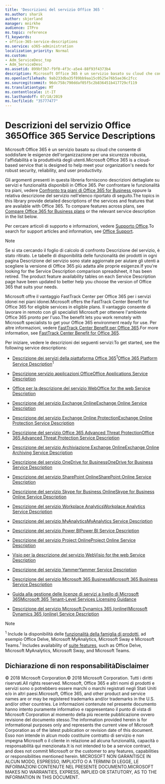 ```yaml
---
title: 'Descrizioni del servizio Office 365 '
ms.author: sharik
author: skjerland
manager: mnirkhe
audience: ITPro
ms.topic: reference
f1_keywords:
- office-365-service-descriptions
ms.service: o365-administration
localization_priority: Normal
ms.custom:
- Adm_ServiceDesc_top
- Adm_ServiceDesc
ms.assetid: 899bf3b7-f9f0-4f3c-a5e4-88f93f4373b4
description: Microsoft Office 365 è un servizio basato su cloud che consente di soddisfare le esigenze dell'organizzazione per una sicurezza robusta, l'affidabilità e la produttività degli utenti.
ms.openlocfilehash: 9ab233dba35f89bb9aa15c0525e76b5ae36c2fcc
ms.sourcegitcommit: 96dc758c790ddaf05f5c2b836451b417729cf119
ms.translationtype: MT
ms.contentlocale: it-IT
ms.lasthandoff: 07/18/2019
ms.locfileid: "35777477"
---
```

# <a name="office-365-service-descriptions"></a><span data-ttu-id="0cc74-103">Descrizioni del servizio Office 365</span><span class="sxs-lookup"><span data-stu-id="0cc74-103">Office 365 Service Descriptions</span></span> 

<span data-ttu-id="0cc74-104">Microsoft Office 365 è un servizio basato su cloud che consente di soddisfare le esigenze dell'organizzazione per una sicurezza robusta, l'affidabilità e la produttività degli utenti.</span><span class="sxs-lookup"><span data-stu-id="0cc74-104">Microsoft Office 365 is a cloud-based service that is designed to help meet your organization's needs for robust security, reliability, and user productivity.</span></span> 
  
<span data-ttu-id="0cc74-p101">Gli argomenti presenti in questa libreria forniscono descrizioni dettagliate su servizi e funzionalità disponibili in Office 365. Per confrontare le funzionalità tra piani, vedere [Confronto tra piani di Office 365 for Business ](http://go.microsoft.com/fwlink/?LinkID=799177&amp;clcid=0x409) oppure la relativa descrizione del servizio nell'elenco riportato di seguito.</span><span class="sxs-lookup"><span data-stu-id="0cc74-p101">The topics in this library provide detailed descriptions of the services and features that are available with Office 365. To compare features across plans, see [Compare Office 365 for Business plans](http://go.microsoft.com/fwlink/?LinkID=799177&amp;clcid=0x409) or the relevant service description in the list below.</span></span> 
  
<span data-ttu-id="0cc74-107">Per cercare articoli di supporto e informazioni, vedere [Supporto Office](https://support.office.com/).</span><span class="sxs-lookup"><span data-stu-id="0cc74-107">To search for support articles and information, see [Office Support](https://support.office.com/).</span></span>
  
> [!NOTE]
> <span data-ttu-id="0cc74-p102">Se si sta cercando il foglio di calcolo di confronto Descrizione del servizio, è stato ritirato. Le tabelle di disponibilità delle funzionalità dei prodotti in ogni pagina Descrizione del servizio sono state aggiornate per aiutare gli utenti a scegliere la versione di Office 365 più adatta alle proprie esigenze.</span><span class="sxs-lookup"><span data-stu-id="0cc74-p102">If you're looking for the Service Description comparison spreadsheet, it has been retired. The product feature availability tables on each Service Description page have been updated to better help you choose the version of Office 365 that suits your needs.</span></span> 
  
<span data-ttu-id="0cc74-110">Microsoft offre il vantaggio FastTrack Center per Office 365 per i servizi idonei nei piani idonei.</span><span class="sxs-lookup"><span data-stu-id="0cc74-110">Microsoft offers the FastTrack Center Benefit for Office 365 for eligible services in eligible plans.</span></span> <span data-ttu-id="0cc74-111">Il vantaggio consente di lavorare in remoto con gli specialisti Microsoft per ottenere l'ambiente Office 365 pronto per l'uso.</span><span class="sxs-lookup"><span data-stu-id="0cc74-111">The benefit lets you work remotely with Microsoft specialists to get your Office 365 environment ready for use.</span></span> <span data-ttu-id="0cc74-112">Per altre informazioni, vedere [FastTrack Center Benefit per Office 365](https://docs.microsoft.com/fasttrack/O365-fasttrack-benefit-for-office-365).</span><span class="sxs-lookup"><span data-stu-id="0cc74-112">For more information, see [FastTrack Center Benefit for Office 365](https://docs.microsoft.com/fasttrack/O365-fasttrack-benefit-for-office-365).</span></span>
  
<span data-ttu-id="0cc74-113">Per iniziare, vedere le descrizioni dei seguenti servizi:</span><span class="sxs-lookup"><span data-stu-id="0cc74-113">To get started, see the following service descriptions:</span></span>
  
- <span data-ttu-id="0cc74-114">[Descrizione dei servizi della piattaforma Office 365](office-365-platform-service-description/office-365-platform-service-description.md)<sup>1</sup></span><span class="sxs-lookup"><span data-stu-id="0cc74-114">[Office 365 Platform Service Description](office-365-platform-service-description/office-365-platform-service-description.md)<sup>1</sup></span></span>
    
- [<span data-ttu-id="0cc74-115">Descrizione servizio applicazioni Office</span><span class="sxs-lookup"><span data-stu-id="0cc74-115">Office Applications Service Description</span></span>](office-applications-service-description/office-applications-service-description.md)
    
- [<span data-ttu-id="0cc74-116">Office per la descrizione del servizio Web</span><span class="sxs-lookup"><span data-stu-id="0cc74-116">Office for the web Service Description</span></span>](office-online-service-description/office-online-service-description.md)
    
- [<span data-ttu-id="0cc74-117">Descrizione del servizio Exchange Online</span><span class="sxs-lookup"><span data-stu-id="0cc74-117">Exchange Online Service Description</span></span>](exchange-online-service-description/exchange-online-service-description.md)
    
- [<span data-ttu-id="0cc74-118">Descrizione del servizio Exchange Online Protection</span><span class="sxs-lookup"><span data-stu-id="0cc74-118">Exchange Online Protection Service Description</span></span>](exchange-online-protection-service-description/exchange-online-protection-service-description.md)
    
- [<span data-ttu-id="0cc74-119">Descrizione del servizio Office 365 Advanced Threat Protection</span><span class="sxs-lookup"><span data-stu-id="0cc74-119">Office 365 Advanced Threat Protection Service Description</span></span>](office-365-advanced-threat-protection-service-description.md)
    
- [<span data-ttu-id="0cc74-120">Descrizione del servizio Archiviazione Exchange Online</span><span class="sxs-lookup"><span data-stu-id="0cc74-120">Exchange Online Archiving Service Description</span></span>](exchange-online-archiving-service-description/exchange-online-archiving-service-description.md)
    
- [<span data-ttu-id="0cc74-121">Descrizione del servizio OneDrive for Business</span><span class="sxs-lookup"><span data-stu-id="0cc74-121">OneDrive for Business Service Description</span></span>](onedrive-for-business-service-description.md)
    
- [<span data-ttu-id="0cc74-122">Descrizione del servizio SharePoint Online</span><span class="sxs-lookup"><span data-stu-id="0cc74-122">SharePoint Online Service Description</span></span>](sharepoint-online-service-description/sharepoint-online-service-description.md)
    
- [<span data-ttu-id="0cc74-123">Descrizione del servizio Skype for Business Online</span><span class="sxs-lookup"><span data-stu-id="0cc74-123">Skype for Business Online Service Description</span></span>](skype-for-business-online-service-description/skype-for-business-online-service-description.md)
    
- [<span data-ttu-id="0cc74-124">Descrizione del servizio Workplace Analytics</span><span class="sxs-lookup"><span data-stu-id="0cc74-124">Workplace Analytics Service Description</span></span>](workplace-analytics-service-description.md)

- [<span data-ttu-id="0cc74-125">Descrizione del servizio MyAnalytics</span><span class="sxs-lookup"><span data-stu-id="0cc74-125">MyAnalytics Service Description</span></span>](mya-service-description.md)
    
- [<span data-ttu-id="0cc74-126">Descrizione del servizio Power BI</span><span class="sxs-lookup"><span data-stu-id="0cc74-126">Power BI Service Description</span></span>](power-bi-service-description.md)
    
- [<span data-ttu-id="0cc74-127">Descrizione del servizio Project Online</span><span class="sxs-lookup"><span data-stu-id="0cc74-127">Project Online Service Description</span></span>](project-online-service-description/project-online-service-description.md)
    
- [<span data-ttu-id="0cc74-128">Visio per la descrizione del servizio Web</span><span class="sxs-lookup"><span data-stu-id="0cc74-128">Visio for the web Service Description</span></span>](visio-online-service-description/visio-online-service-description.md)
    
- [<span data-ttu-id="0cc74-129">Descrizione del servizio Yammer</span><span class="sxs-lookup"><span data-stu-id="0cc74-129">Yammer Service Description</span></span>](yammer-service-description/yammer-service-description.md)

- [<span data-ttu-id="0cc74-130">Descrizione del servizio Microsoft 365 Business</span><span class="sxs-lookup"><span data-stu-id="0cc74-130">Microsoft 365 Business Service Description</span></span>](microsoft-365-service-descriptions/microsoft-365-business-service-description.md)

- [<span data-ttu-id="0cc74-131">Guida alla gestione delle licenze di servizi a livello di Microsoft 365</span><span class="sxs-lookup"><span data-stu-id="0cc74-131">Microsoft 365 Tenant-Level Services Licensing Guidance</span></span>](microsoft-365-service-descriptions/microsoft-365-tenantlevel-services-licensing-guidance.md)
    
- [<span data-ttu-id="0cc74-132">Descrizione del servizio Microsoft Dynamics 365 (online)</span><span class="sxs-lookup"><span data-stu-id="0cc74-132">Microsoft Dynamics 365 (online) Service Description</span></span>](microsoft-dynamics-365-online-service-description.md)
    
> [!NOTE]
> <span data-ttu-id="0cc74-133"><sup>1</sup> Include la disponibilità delle [funzionalità della famiglia di prodotti](https://technet.microsoft.com/EN-US/library/office-365-suite-features.aspx), ad esempio Office Delve, Microsoft MyAnalytics, Microsoft Sway e Microsoft Teams.</span><span class="sxs-lookup"><span data-stu-id="0cc74-133"><sup>1</sup> Includes availability of [suite features](https://technet.microsoft.com/EN-US/library/office-365-suite-features.aspx), such as Office Delve, Microsoft MyAnalytics, Microsoft Sway, and Microsoft Teams.</span></span> 
  
## <a name="disclaimer"></a><span data-ttu-id="0cc74-134">Dichiarazione di non responsabilità</span><span class="sxs-lookup"><span data-stu-id="0cc74-134">Disclaimer</span></span>

<span data-ttu-id="0cc74-135">© 2018 Microsoft Corporation.</span><span class="sxs-lookup"><span data-stu-id="0cc74-135">© 2018 Microsoft Corporation.</span></span> <span data-ttu-id="0cc74-136">Tutti i diritti riservati.</span><span class="sxs-lookup"><span data-stu-id="0cc74-136">All rights reserved.</span></span> <span data-ttu-id="0cc74-137">Microsoft, Office 365 e altri nomi di prodotti e servizi sono o potrebbero essere marchi o marchi registrati negli Stati Uniti e/o in altri paesi.</span><span class="sxs-lookup"><span data-stu-id="0cc74-137">Microsoft, Office 365, and other product and service names are or may be registered trademarks and/or trademarks in the U.S. and/or other countries.</span></span> <span data-ttu-id="0cc74-138">Le informazioni contenute nel presente documento hanno intento puramente informativo e rappresentano il punto di vista di Microsoft Corporation al momento della più recente pubblicazione ovvero revisione del documento stesso.</span><span class="sxs-lookup"><span data-stu-id="0cc74-138">The information provided herein is for informational purposes only and represents the current view of Microsoft Corporation as of the latest publication or revision date of this document.</span></span> <span data-ttu-id="0cc74-139">Esso non intende in alcun modo costituire contratto di servizio e non impegna Microsoft o il cliente in relazione ad alcuna funzionalità, capacità o responsabilità qui menzionata.</span><span class="sxs-lookup"><span data-stu-id="0cc74-139">It is not intended to be a service contract, and does not commit Microsoft or the customer to any features, capabilities or responsibilities mentioned herein.</span></span> <span data-ttu-id="0cc74-140">MICROSOFT NON GARANTISCE IN ALCUN MODO, ESPRESSO, IMPLICITO O A TERMINI DI LEGGE, LE INFORMAZIONI CONTENUTE NEL PRESENTE DOCUMENTO.</span><span class="sxs-lookup"><span data-stu-id="0cc74-140">MICROSOFT MAKES NO WARRANTIES, EXPRESS, IMPLIED OR STATUTORY, AS TO THE INFORMATION IN THIS DOCUMENT.</span></span> 
  
